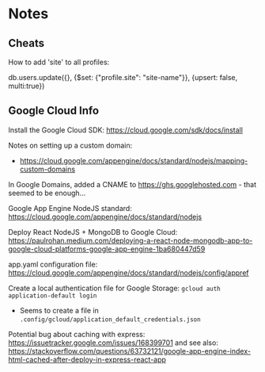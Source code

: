 # Notes


## Cheats

How to add 'site' to all profiles:

  db.users.update({}, {$set: {"profile.site": "site-name"}}, {upsert: false, multi:true})


## Google Cloud Info

Install the Google Cloud SDK: https://cloud.google.com/sdk/docs/install

Notes on setting up a custom domain: 

- https://cloud.google.com/appengine/docs/standard/nodejs/mapping-custom-domains

In Google Domains, added a CNAME to https://ghs.googlehosted.com - that seemed to be enough...

Google App Engine NodeJS standard: https://cloud.google.com/appengine/docs/standard/nodejs

Deploy React NodeJS + MongoDB to Google Cloud:  https://paulrohan.medium.com/deploying-a-react-node-mongodb-app-to-google-cloud-platforms-google-app-engine-1ba680447d59

app.yaml configuration file:  https://cloud.google.com/appengine/docs/standard/nodejs/config/appref

Create a local authentication file for Google Storage: `gcloud auth application-default login`

- Seems to create a file in `.config/gcloud/application_default_credentials.json`

Potential bug about caching with express:  https://issuetracker.google.com/issues/168399701   and see also:  https://stackoverflow.com/questions/63732121/google-app-engine-index-html-cached-after-deploy-in-express-react-app

